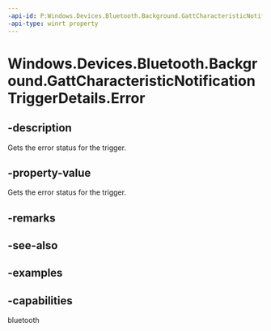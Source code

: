```yaml
---
-api-id: P:Windows.Devices.Bluetooth.Background.GattCharacteristicNotificationTriggerDetails.Error
-api-type: winrt property
---
```


<!-- Property syntax.
public BluetoothError Error { get; }
-->

# Windows.Devices.Bluetooth.Background.GattCharacteristicNotificationTriggerDetails.Error

## -description
Gets the error status for the trigger.

## -property-value
Gets the error status for the trigger.

## -remarks

## -see-also

## -examples


## -capabilities
bluetooth
